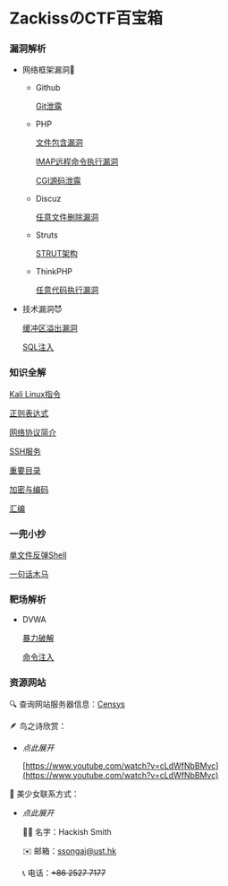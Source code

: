 # ZackissのCTF百宝箱

### 漏洞解析

- 网络框架漏洞🍂
    - Github
        
        [Git泄露](Zackiss%E3%81%AECTF%E7%99%BE%E5%AE%9D%E7%AE%B1%205b16a2aaca9c421bbb4bada9ce3c4a00/Git%E6%B3%84%E9%9C%B2%20d2bfeedc2376471f8b90a06505df7a64.md)
        
    - PHP
        
        [文件包含漏洞](Zackiss%E3%81%AECTF%E7%99%BE%E5%AE%9D%E7%AE%B1%205b16a2aaca9c421bbb4bada9ce3c4a00/%E6%96%87%E4%BB%B6%E5%8C%85%E5%90%AB%E6%BC%8F%E6%B4%9E%203c1a3a921b7e4e1194239a6d08e8a88c.md)
        
        [IMAP远程命令执行漏洞](Zackiss%E3%81%AECTF%E7%99%BE%E5%AE%9D%E7%AE%B1%205b16a2aaca9c421bbb4bada9ce3c4a00/IMAP%E8%BF%9C%E7%A8%8B%E5%91%BD%E4%BB%A4%E6%89%A7%E8%A1%8C%E6%BC%8F%E6%B4%9E%20a0bfa29330bc453583cbffd9efa8a59e.md)
        
        [CGI源码泄露](Zackiss%E3%81%AECTF%E7%99%BE%E5%AE%9D%E7%AE%B1%205b16a2aaca9c421bbb4bada9ce3c4a00/CGI%E6%BA%90%E7%A0%81%E6%B3%84%E9%9C%B2%20c8ba02d0047c4ac0b0498b621e2cbd14.md)
        
    - Discuz
        
        [任意文件删除漏洞](Zackiss%E3%81%AECTF%E7%99%BE%E5%AE%9D%E7%AE%B1%205b16a2aaca9c421bbb4bada9ce3c4a00/%E4%BB%BB%E6%84%8F%E6%96%87%E4%BB%B6%E5%88%A0%E9%99%A4%E6%BC%8F%E6%B4%9E%200bf16da3ef454f5ea124f26163c2fad5.md)
        
    - Struts
        
        [STRUT架构](Zackiss%E3%81%AECTF%E7%99%BE%E5%AE%9D%E7%AE%B1%205b16a2aaca9c421bbb4bada9ce3c4a00/STRUT%E6%9E%B6%E6%9E%84%20b78adfbd908b4fb4b2a87d840af00cf1.md)
        
    - ThinkPHP
        
        [任意代码执行漏洞](Zackiss%E3%81%AECTF%E7%99%BE%E5%AE%9D%E7%AE%B1%205b16a2aaca9c421bbb4bada9ce3c4a00/%E4%BB%BB%E6%84%8F%E4%BB%A3%E7%A0%81%E6%89%A7%E8%A1%8C%E6%BC%8F%E6%B4%9E%20f779bde4d53f4f7b9027bc4a6257a8a9.md)
        
- 技术漏洞😈
    
    [缓冲区溢出漏洞](Zackiss%E3%81%AECTF%E7%99%BE%E5%AE%9D%E7%AE%B1%205b16a2aaca9c421bbb4bada9ce3c4a00/%E7%BC%93%E5%86%B2%E5%8C%BA%E6%BA%A2%E5%87%BA%E6%BC%8F%E6%B4%9E%20db50dd54488d49fc93522d3dd377a21d.md)
    
    [SQL注入](Zackiss%E3%81%AECTF%E7%99%BE%E5%AE%9D%E7%AE%B1%205b16a2aaca9c421bbb4bada9ce3c4a00/SQL%E6%B3%A8%E5%85%A5%20bea7ad09cd014d7c95a0d2211df350bc.md)
    

### 知识全解

[Kali Linux指令](Zackiss%E3%81%AECTF%E7%99%BE%E5%AE%9D%E7%AE%B1%205b16a2aaca9c421bbb4bada9ce3c4a00/Kali%20Linux%E6%8C%87%E4%BB%A4%2079a4d5f7e0004089ba6a3c3d87cbe827.md)

[正则表达式](Zackiss%E3%81%AECTF%E7%99%BE%E5%AE%9D%E7%AE%B1%205b16a2aaca9c421bbb4bada9ce3c4a00/%E6%AD%A3%E5%88%99%E8%A1%A8%E8%BE%BE%E5%BC%8F%207acf790f28cc476b82ff67358a38821b.md)

[网络协议简介](Zackiss%E3%81%AECTF%E7%99%BE%E5%AE%9D%E7%AE%B1%205b16a2aaca9c421bbb4bada9ce3c4a00/%E7%BD%91%E7%BB%9C%E5%8D%8F%E8%AE%AE%E7%AE%80%E4%BB%8B%202ef29503f9544ea2b1383150ab801ec6.md)

[SSH服务](Zackiss%E3%81%AECTF%E7%99%BE%E5%AE%9D%E7%AE%B1%205b16a2aaca9c421bbb4bada9ce3c4a00/SSH%E6%9C%8D%E5%8A%A1%20ea6e8f7e1ba64c3685235f1b567c2c9d.md)

[重要目录](Zackiss%E3%81%AECTF%E7%99%BE%E5%AE%9D%E7%AE%B1%205b16a2aaca9c421bbb4bada9ce3c4a00/%E9%87%8D%E8%A6%81%E7%9B%AE%E5%BD%95%2011e0dee1aceb4dccabbe741fa7a0dd6f.md)

[加密与编码](Zackiss%E3%81%AECTF%E7%99%BE%E5%AE%9D%E7%AE%B1%205b16a2aaca9c421bbb4bada9ce3c4a00/%E5%8A%A0%E5%AF%86%E4%B8%8E%E7%BC%96%E7%A0%81%20b7754958012443409c3226c3a257f8ac.md)

[汇编](Zackiss%E3%81%AECTF%E7%99%BE%E5%AE%9D%E7%AE%B1%205b16a2aaca9c421bbb4bada9ce3c4a00/%E6%B1%87%E7%BC%96%209aa728a8bd91478ba1120e6e6ae21fa9.md)

### 一兜小抄

[单文件反弹Shell](Zackiss%E3%81%AECTF%E7%99%BE%E5%AE%9D%E7%AE%B1%205b16a2aaca9c421bbb4bada9ce3c4a00/%E5%8D%95%E6%96%87%E4%BB%B6%E5%8F%8D%E5%BC%B9Shell%20c836860ef0d949f289c3161a4cea6b5b.md)

[一句话木马](Zackiss%E3%81%AECTF%E7%99%BE%E5%AE%9D%E7%AE%B1%205b16a2aaca9c421bbb4bada9ce3c4a00/%E4%B8%80%E5%8F%A5%E8%AF%9D%E6%9C%A8%E9%A9%AC%20210343ae85094962ab334c1635521629.md)

### 靶场解析

- DVWA
    
    [暴力破解](Zackiss%E3%81%AECTF%E7%99%BE%E5%AE%9D%E7%AE%B1%205b16a2aaca9c421bbb4bada9ce3c4a00/%E6%9A%B4%E5%8A%9B%E7%A0%B4%E8%A7%A3%2051a9d08589914804a6536c11245b5776.md)
    
    [命令注入](Zackiss%E3%81%AECTF%E7%99%BE%E5%AE%9D%E7%AE%B1%205b16a2aaca9c421bbb4bada9ce3c4a00/%E5%91%BD%E4%BB%A4%E6%B3%A8%E5%85%A5%20c15e1281d09c4952b9c12f593267a54e.md)
    

### 资源网站

🔍 查询网站服务器信息：[Censys](https://search.censys.io/)

🪶 鸟之诗欣赏：

- *点此展开*
    
    [https://www.youtube.com/watch?v=cLdWfNbBMvc](https://www.youtube.com/watch?v=cLdWfNbBMvc)
    

💄 美少女联系方式：

- *点此展开*
    
    🙍🏻 名字：Hackish Smith
    
    ✉️ 邮箱：ssongaj@ust.hk
    
    📞 电话：~~+86 2527 7177~~